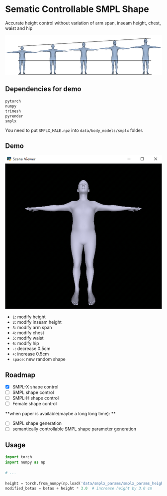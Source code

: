 # Sematic Controllable SMPL Shape

Accurate height control without variation of arm span, inseam height, chest, waist and hip

![](image/00.png)

## Dependencies for demo

```
pytorch
numpy
trimesh
pyrender
smplx
```

You need to put `SMPLX_MALE.npz` into `data/body_models/smplx` folder.

## Demo

![](image/01.gif)

- `1`: modify height
- `2`: modify inseam height
- `3`: modify arm span
- `4`: modify chest
- `5`: modify waist
- `6`: modify hip
- `-`: decrease 0.5cm
- `+`: increase 0.5cm
- `space`: new random shape


## Roadmap

- [x] SMPL-X shape control
- [ ] SMPL shape control
- [ ] SMPL-H shape control
- [ ] Female shape control

 **when paper is available(maybe a long long time): **

- [ ] SMPL shape generation
- [ ] semantically controllable SMPL shape parameter generation

## Usage

```python
import torch
import numpy as np

# ...

height = torch.from_numpy(np.load('data/smplx_params/smplx_params_height_1cm_b10.npz')['betas']) # [1, 10]
modified_betas = betas + height * 3.0  # increase height by 3.0 cm
```

